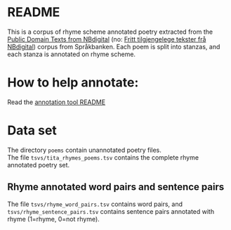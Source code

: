 # README
This is a corpus of rhyme scheme annotated poetry extracted from the [Public Domain Texts from NBdigital](https://www.nb.no/sprakbanken/en/resource-catalogue/oai-nb-no-sbr-34/) (no: [Fritt tilgjengelege tekster frå NBdigital](https://www.nb.no/sprakbanken/ressurskatalog/oai-nb-no-sbr-34/)) corpus from Språkbanken.
Each poem is split into stanzas, and each stanza is annotated on rhyme scheme.

# How to help annotate:
Read the [annotation tool README](annotation_tool/README.md)

# Data set 
The directory `poems` contain unannotated poetry files.  
The file `tsvs/tita_rhymes_poems.tsv` contains the complete rhyme annotated poetry set. 

## Rhyme annotated word pairs and sentence pairs 
The file `tsvs/rhyme_word_pairs.tsv` contains word pairs, and `tsvs/rhyme_sentence_pairs.tsv` contains sentence pairs annotated with rhyme (1=rhyme, 0=not rhyme).
